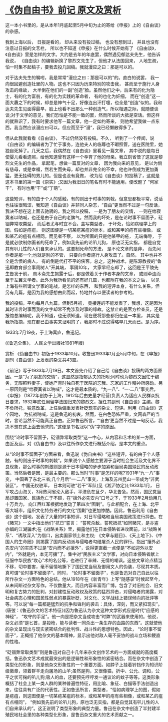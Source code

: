 # [《伪自由书》前记 原文及赏析](https://www.vrrw.net/wx/14476.html)

这一本小书里的，是从本年1月底起至5月中旬为止的寄给《申报》上的《自由谈》的杂感。

我到上海以后， 日报是看的， 却从来没有投过稿， 也没有想到过， 并且也没有注意过日报的文艺栏， 所以也不知道《申报》在什么时候开始有了 《自由谈》，《自由谈》里是怎样的文字。大约是去年的年底罢，偶然遇见郁达夫先生，他告诉我说， 《自由谈》的编辑新换了黎烈文先生了，但他才从法国回来， 人地生疏， 怕一时集不起稿子，要我去投几回稿。我就漫应之曰：那是可以的。

对于达夫先生的嘱咐，我是常常“漫应之曰：那是可以的”的。直白的说罢， 我一向很回避创造社里的人物。这也不只因为历来特别的攻击我， 甚而至于施行人身攻击的缘故， 大半倒在他们的一副“创造”脸。虽然他们之中，后来有的化为隐士，有的化为富翁，有的化为实践的革命者， 有的也化为奸细， 而在“创造”这一面大纛之下的时候，却总是神气十足，好像连出汗打嚏，也全是“创造”似的。我和达夫先生见面得最早，脸上也看不出那么一种创造气，所以相遇之际，就随便谈谈;对于文学的意见，我们恐怕是不能一致的罢，然而所谈的大抵是空话。但这样的就熟识了，我有时要求他写一篇文章，他一定如约寄来， 则他希望我做一点东西，我当然应该漫应曰可以。但应而至于“漫”，我已经懒散得多了。

但从此我就看看《自由谈》， 不过仍然没有投稿。不久， 听到了一个传闻，说《自由谈》的编辑者为了忙于事务，连他夫人的临蓐也不暇照管，送在医院里，她独自死掉了。几天之后，我偶然在《自由谈》里看见一篇文章， 其中说的是每日使婴儿看看遗照，给他知道曾有这样一个孕育了他的母亲。我立刻省悟了这就是黎烈文先生的作品， 拿起笔，想做一篇反对的文章， 因为我向来的意见， 是以为倘有慈母，或是幸福，然若生而失母，却也并非完全的不幸，他也许倒成为更加勇猛，更无挂碍的男儿的。但是也没有竟做， 改为给《自由谈》的投稿了，这就是这本书里的第一篇《崇实》;又因为我旧日的笔名有时不能通用，便改题了 “何家干”， 有时也用“干”或“丁萌”。

这些短评，有的由于个人的感触，有的则出于时事的刺戟，但意思都极平常，说话也往往很晦涩，我知道《自由谈》并非同人杂志，“自由”更当然不过是一句反话， 我决不想在这上面去驰骋的。我之所以投稿， 一是为了朋友的交情， 一则在给寂寞者以呐喊，也还是由于自己的老脾气。然而我的坏处，是在论时事不留面子，砭锢弊常取类型， 而后者尤与时宜不合。盖写类型者， 于坏处，恰如病理学上的图，假如是疮疽， 则这图便是一切某疮某疽的标本，或和某甲的疮有些相像， 或和某乙的疽有点相同。而见者不察， 以为所画的只是他某甲的疮， 无端侮辱， 于是就必欲制你画者的死命了。例如我先前的论叭儿狗， 原也泛无实指， 都是自觉其有叭儿性的人们自来承认的。这要制死命的方法， 是不论文章的是非， 而先问作者是那一个;也就是别的不管， 只要向作者施行人身攻击了。自然， 其中也并不全是含愤的病人， 有的倒是代打不平的侠客。总之，这种战术，是陈源教授的“鲁迅即教育部佥事周树人”开其端， 事隔10年， 大家早经忘却了，这回是王平陵先生告发于前， 周木斋先生揭露于后，都是做着关于作者本身的文章， 或则牵连而至于左翼文学者。此外为我所看见的还有好几篇，也都附在我的本文之后， 以见上海有些所谓文学家的笔战，是怎样的东西， 和我的短评本身，有什么关系。但另有几篇，是因为我的感想由此而起，特地并存以便读者的参考的。

我的投稿，平均每月八九篇，但到5月初， 竟接连的不能发表了，我想，这是因为其时讳言时事而我的文字却常不免涉及时事的缘故。这禁止的是官方检查员，还是报馆总编辑呢，我不知道，也无须知道。现在便将那些都归在这一本里， 其实是我所指摘，现在都已由事实来证明的了，我那时不过说得略早几天而已。是为序。

1933年7月19夜，于上海寓庐，鲁迅记。

(《鲁迅全集》， 人民文学出版社1981年版)



赏析 《伪自由书》初版于1933年10月。收鲁迅1933年1月至5月中旬，在《申报》副刊《自由谈》上发表的杂文共43篇。

《前记》写于1933年7月19日。本文首先介绍了自己给《自由谈》投稿的两方面原因。一是“为了朋友的交情”，这显然是指郁达夫的托咐;同时也为黎烈文因忙于编务，无暇照料妻子，使她产育时独自死于医院的忘我、忘家的工作精神所感动。另一原因则是“给寂寞者以呐喊”，这才是最本质的。“九一八”、“一·二八”事变后， 《申报》 (1872年创办于上海，1912年后由史量才经营)负责人为适应人民群众抗日要求，1932年底任用留学法国归来的黎烈文，担任其副刊《自由谈》主编。黎不负所托，锐意改革，上任后偏重发表针砭现实的杂文、短评。利用《自由谈》这个园地， 为抗战呐喊，这是鲁迅的初衷。然而，在白色恐怖严重，文网森严的当时，言论当然不可能真正自由。正如鲁迅所言，“‘自由’更当然不过是一句反话，我决不想在这上面去驰骋的。”这便是书名冠以“伪”字的原因。

围绕“论时事不留面子，砭锢弊常取类型”这一中心，从内容和艺术的某一方面， 由近及远，对《伪自由书》及以往所作杂文进行概括介绍，是本文的重点。

从“论时事不留面子”方面来看，鲁迅说《伪自由书》“这些短评，有的由于个人感触，有的则出于时事的刺戟”。如果说个人感触主要源于当时社会生活及文化界不良现象，那么时事的刺激则是源于日本侵略的步步加紧和当局卖国殃民的反动政策。当然后者是因，是最主要的。那么当时“时事”是怎样的呢?1931年“九一八”事变， 中国丢了东北三省;几个月后“一·二八”事变，上海及苏州昆山一带成为“非武装区”， 中国无权驻军， 日本则可驻“若干”军队(见《淞沪协定》);1933年1月， 日军攻占山海关，3月热河省沦入敌手，平津危在旦夕，华北告急。然而，国民党当局却置国家、民族危亡于不顾，在“攘外必先安内”口号之下，于1933年2月动用几十万兵力， 向江西红军根据地发动了第四次“围剿”。与此相配合，在上海、北平等大城市，组织文化特务进行的文化“围剿”也更加惨酷。因此，鲁迅利用《自由谈》这个园地，发表了大量的时事短评，对日军侵略和当局卖国政策进行抨击。在《赌咒》一文中指出他们“抗日”誓言： “誓死杀敌，誓死抵抗”如同赌咒，是亦盗亦娼的江湖骗术;在《战略关系》里，揭露他们在日本侵略者进攻面前，以“战略关系”、“诱敌深入”为借口，出卖国家领土和主权; 《文章与题目》、《天上地下》、《中国人的生命圈》则揭露了国内反动派与侵略者勾结屠杀人民的罪行。指出“攘外必先安内”的实质不过是“安内而不必攘外”，说得更直截一点便是“不如迎外以安内”，“外就是内，本无可攘”了。集中对“民族主义”文学家，对向日本侵略者献上征服中华民族“攻心”术的名公等，也进行了辛辣、无情的嘲讽。这些文章论点精当不移，切中要害，毫不留情地撕下了国民党当局及御用文人的伪装，尽现其本质。真可谓“论时事不留面子”。同时， “论时事不留面子”，也是鲁迅对自己自此以往所作杂文一方面特色的总结。他从1918年在《新青年》上写“随感录”时候起至今，从未间断过杂文写作。不仅数量大，而且内容丰富而广博。包含了对旧社会、旧文明和复古势力的批判，对封建性反动政权及政策的猛烈抨击，对侵略者的揭露，对社会病态心理和国民性弱点的暴露针砭，对文化、文学战线上错误倾向的批评等等。可以说“每一篇都是猛烈的抗争和锋利的袭击：具体，深刻，而又紧扣现实”。(唐弢：《鲁迅杂文的艺术特征》)因为鲁迅认为杂文这种文学形式应是时代“应感的神经”， “攻守的手足”。他一向是把杂文当成攻击“时弊”的武器来使用的。他说，杂文必须“是匕首，是投枪，能与读者一同杀出一条生存的血路的东西”。这就使他的杂文呈现出与现实紧密结合的批判性、战斗性的思想特色。因此， “论时事不留面子”，正概括了他杂文的基本精神，显示出他对敌人毫不妥协的战斗立场和鲠直的性格。

“砭锢弊常取类型”则是鲁迅对自己十几年来杂文创作艺术的一方面成就的高度概括。鲁迅杂文艺术成就最突出的是逻辑性和形象性的紧密结合。而在杂文中创造了类型化的形象，则是他杂文形象性的一个重要方面。如脖子上挂着铃铛作为知识阶级徽章，领着群羊走向屠场的山羊;虽然是狗，又很像猫，折中、公允、调和，公平之状可掬的叭儿狗;吸人的血，还要预先哼哼发一通议论的蚊子等等。这类形象概括了社会上某一类人群的某种普遍性特征，用比喻、象征、白描等手法创造出来，往往具有广泛的代表性。正如鲁迅所言，类型者，“恰如病理学上的图，假如是疮疽，则这图便是一切某疮某疽的标本，或和某甲的疮有些相像，或和某乙的疽有点相同”， “例如我先前的论叭儿狗，原也泛无实指，都是自觉其有叭儿性的人们自来承认的”。这正说明了类型形象的典型力量。鲁迅在杂文中创造了半封建半殖民地社会里的各种类型化形象，是鲁迅杂文重大的艺术贡献之一。

